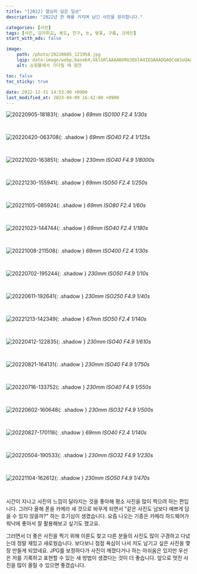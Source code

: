 ```yaml
---
title: "[2022] 열심히 담은 일상"
description: "2022년 한 해를 거치며 남긴 사진을 정리합니다."

categories: [사진]
tags: [사진, 감자튀김, 복도, 친구, 눈, 벚꽃, 구름, 크레인]
start_with_ads: false

image:
    path: /photo/20220605_121958.jpg
    lqip: data:image/webp;base64,UklGRlAAAABXRUJQVlA4IEQAAADQAQCdASoQAAgAAgA0JZQCdAD0tNvXgAD++yUU4/HtnDOizij1uz6dfZTsypE5KvKr20uztM+CbrkMAgjCLe9cNkIAAA==
    alt: 쇼핑몰에서 기다릴 때 잠깐

toc: false
toc_sticky: true
 
date: 2022-12-31 14:53:00 +0900
last_modified_at: 2023-04-09 16:42:00 +0900
---
```


![20220905-181831](/photo/20220905_181831.jpg){: .shadow }
_69mm ISO100 F2.4 1/30s_

<br>

![20220420-063708](/photo/20220420_063708.jpg){: .shadow }
_69mm ISO40 F2.4 1/125s_

<br>

![20221020-163851](/photo/20221020_163851.jpg){: .shadow }
_230mm ISO40 F4.9 1/8000s_

<br>

![20221230-155941](/photo/20221230_155941.jpg){: .shadow }
_69mm ISO50 F2.4 1/250s_

<br>

![20221105-085924](/photo/20221105_085924.jpg){: .shadow }
_69mm ISO80 F2.4 1/60s_

<br>

![20221023-144744](/photo/20221023_144744.jpg){: .shadow }
_69mm ISO40 F2.4 1/180s_

<br>

![20221008-211508](/photo/20221008_211508.jpg){: .shadow }
_69mm ISO400 F2.4 1/30s_

<br>

![20220702-195244](/photo/20220702_195244.jpg){: .shadow }
_230mm ISO50 F4.9 1/10s_

<br>

![20220611-192641](/photo/20220611_192641.jpg){: .shadow }
_230mm ISO250 F4.9 1/40s_

<br>

![20221213-142349](/photo/20221213_142349.jpg){: .shadow }
_67mm ISO50 F2.4 1/140s_

<br>

![20220412-122835](/photo/20220412_122835.jpg){: .shadow }
_230mm ISO40 F4.9 1/610s_

<br>

![20220821-164131](/photo/20220821_164131.jpg){: .shadow }
_230mm ISO40 F4.9 1/750s_

<br>

![20220716-133752](/photo/20220716_133752.jpg){: .shadow }
_230mm ISO40 F4.9 1/550s_

<br>

![20220602-160648](/photo/20220602_160648.jpg){: .shadow }
_230mm ISO32 F4.9 1/500s_

<br>

![20220827-170118](/photo/20220827_170118.jpg){: .shadow }
_69mm ISO40 F2.4 1/140s_

<br>

![20220504-190533](/photo/20220504_190533.jpg){: .shadow }
_230mm ISO32 F4.9 1/230s_

<br>

![20221104-162612](/photo/20221104_162612.jpg){: .shadow }
_230mm ISO50 F4.9 1/470s_

<br>

시간이 지나고 사진의 느낌이 달라지는 것을 좋아해 평소 사진을 많이 찍으려 하는 편입니다. 그러다 올해 폰을 카메라 새 것으로 바꾸게 되면서 "같은 사진도 남보다 예쁘게 담을 수 있지 않을까?" 하는 호기심이 생겼습니다. 요즘 나오는 기종은 카메라 하드웨어가 워낙에 좋아서 잘 활용해보고 싶기도 했고요.

그러면서 더 좋은 사진을 찍기 위해 이론도 찾고 다른 분들의 사진도 많이 구경하고 다녔는데 정말 재밌고 새로웠습니다. 보다보니 점점 욕심이 나서 저도 남기고 싶은 사진을 몇 장 만들게 되었네요.
JPG를 보정하다가 사진이 깨졌다거나 하는 아쉬움은 있지만 우선은 저를 기록하고 표현할 수 있는 새 방법이 생겼다는 것이 더 좋습니다. 앞으로 멋진 사진을 많이 올릴 수 있으면 좋겠습니다.